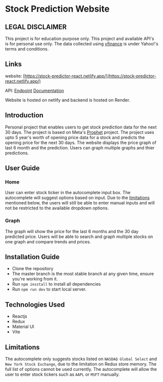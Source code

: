 # Stock Prediction Website

## LEGAL DISCLAIMER

This project is for education purpose only. This project and available API's is for personal use only. The data collected using [yfinance](https://pypi.org/project/yfinance/) is under Yahoo!'s terms and conditions.

## Links

website: [https://stock-predictor-react.netlify.app/](https://stock-predictor-react.netlify.app/)

API: [Endpoint](https://stock-prediction-flask.onrender.com/predict) [Documentation](https://github.com/vasup86/stock-prediction-api)

Website is hosted on netlify and backend is hosted on Render.

## Introduction

Personal project that enables users to get stock prediction data for the next 30 days. The project is based on Meta's [Prophet](https://facebook.github.io/prophet/) project. The project uses upto 5 year's worth of opening price data for a stock and predicts the opening price for the next 30 days. The website displays the price graph of last 6 month and the prediction. Users can graph multiple graphs and thier predictions.

## User Guide

### Home

User can enter stock ticker in the autocomplete input box. The autocomplete will suggest options based on input. Due to the [limitations](#Limitations) mentioned below, the users will still be able to enter manual inputs and will not be restricted to the available dropdown options.

### Graph

The graph will show the price for the last 6 months and the 30 day predicted price. Users will be able to search and graph multiple stocks on one graph and compare trends and prices.

## Installation Guide

- Clone the repository
- The master branch is the most stable branch at any given time, ensure you're working from it.
- Run `npm insstall` to install all dependencies
- Run `npm run dev` to start local server.

## Technologies Used

- Reactjs
- Redux
- Material UI
- Vite

## Limitations

The autocomplete only suggests stocks listed on `NASDAQ Global Select` and `New York Stock Exchange`, due to the limitation on Redux store memory. The full list of options cannot be used currently. The autocomplete will allow the user to enter stock tickers such as `AAPL` or `MSFT` manually.
